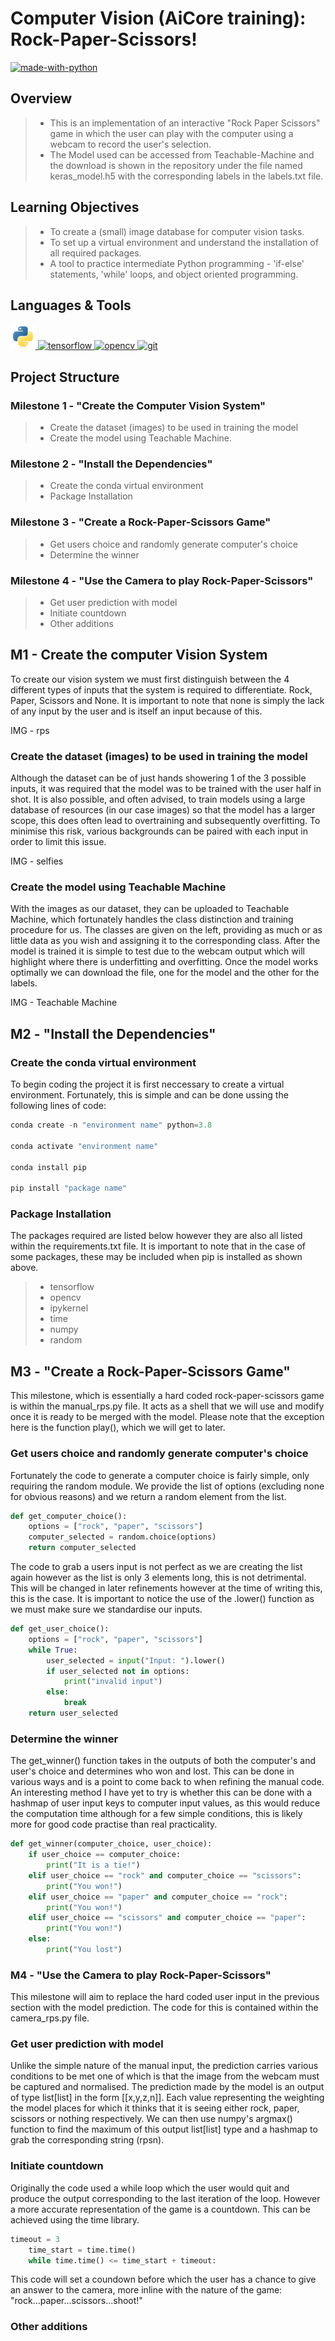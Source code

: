 # Computer Vision (AiCore training): Rock-Paper-Scissors!

[![made-with-python](https://img.shields.io/badge/Made%20with-Python-1f425f.svg)](https://www.python.org/)

## Overview 
> - This is an implementation of an interactive "Rock Paper Scissors" game in which the user can play with the computer using a webcam to record the user's selection. 
> - The Model used can be accessed from Teachable-Machine and the download is shown in the repository under the file named keras_model.h5 with the corresponding labels in the labels.txt file.

## Learning Objectives
> - To create a (small) image database for computer vision tasks.
> - To set up a virtual environment and understand the installation of all required packages.
> - A tool to practice intermediate Python programming - 'if-else' statements, 'while' loops, and object oriented programming.

## Languages & Tools
<p align="left"> <a href="https://www.python.org" target="_blank" rel="noreferrer"> <img src="https://raw.githubusercontent.com/devicons/devicon/master/icons/python/python-original.svg" alt="python" width="40" height="40"/> </a> <a href="https://www.tensorflow.org" target="_blank" rel="noreferrer"> <img src="https://www.vectorlogo.zone/logos/tensorflow/tensorflow-icon.svg" alt="tensorflow" width="40" height="40"/> </a> <a href="https://opencv.org/" target="_blank" rel="noreferrer"> <img src="https://www.vectorlogo.zone/logos/opencv/opencv-icon.svg" alt="opencv" width="40" height="40"/> </a> <a href="https://git-scm.com/" target="_blank" rel="noreferrer"> <img src="https://www.vectorlogo.zone/logos/git-scm/git-scm-icon.svg" alt="git" width="40" height="40"/> </a> </p>

## Project Structure

### Milestone 1 - "Create the Computer Vision System"
> - Create the dataset (images) to be used in training the model
> - Create the model using Teachable Machine.

### Milestone 2 - "Install the Dependencies"
> - Create the conda virtual environment
> - Package Installation 

### Milestone 3 - "Create a Rock-Paper-Scissors Game"
> - Get users choice and randomly generate computer's choice
> - Determine the winner

### Milestone 4 - "Use the Camera to play Rock-Paper-Scissors"
> - Get user prediction with model
> - Initiate countdown
> - Other additions

## M1 - Create the computer Vision System

To create our vision system we must first distinguish between the 4 different types of inputs that the system is required to differentiate. Rock, Paper, Scissors and None. It is important to note that none is simply the lack of any input by the user and is itself an input because of this.

IMG - rps 

### Create the dataset (images) to be used in training the model

Although the dataset can be of just hands showering 1 of the 3 possible inputs, it was required that the model was to be trained with the user half in shot. It is also possible, and often advised, to train models using a large database of resources (in our case images) so that the model has a larger scope, this does often lead to overtraining and subsequently overfitting. To minimise this risk, various backgrounds can be paired with each input in order to limit this issue.

IMG - selfies

### Create the model using Teachable Machine

With the images as our dataset, they can be uploaded to Teachable Machine, which fortunately handles the class distinction and training procedure for us. The classes are given on the left, providing as much or as little data as you wish and assigning it to the corresponding class. After the model is trained it is simple to test due to the webcam output which will highlight where there is underfitting and overfitting. Once the model works optimally we can download the file, one for the model and the other for the labels. 

IMG - Teachable Machine


## M2 - "Install the Dependencies"

### Create the conda virtual environment

To begin coding the project it is first neccessary to create a virtual environment. Fortunately, this is simple and can be done ussing the following lines of code:

```python
conda create -n "environment name" python=3.8

conda activate "environment name"

conda install pip

pip install "package name"
```

### Package Installation 

The packages required are listed below however they are also all listed within the requirements.txt file. It is important to note that in the case of some packages, these may be included when pip is installed as shown above.
> - tensorflow
> - opencv
> - ipykernel
> - time
> - numpy
> - random


## M3 - "Create a Rock-Paper-Scissors Game"

This milestone, which is essentially a hard coded rock-paper-scissors game is within the manual_rps.py file. It acts as a shell that we will use and modify once it is ready to be merged with the model. Please note that the exception here is the function play(), which we will get to later. 

### Get users choice and randomly generate computer's choice

Fortunately the code to generate a computer choice is fairly simple, only requiring the random module. We provide the list of options (excluding none for obvious reasons) and we return a random element from the list.
```python
def get_computer_choice():
    options = ["rock", "paper", "scissors"]
    computer_selected = random.choice(options)
    return computer_selected
```

The code to grab a users input is not perfect as we are creating the list again however as the list is only 3 elements long, this is not detrimental. This will be changed in later refinements however at the time of writing this, this is the case. It is important to notice the use of the .lower() function as we must make sure we standardise our inputs.

```python
def get_user_choice():
    options = ["rock", "paper", "scissors"]
    while True:
        user_selected = input("Input: ").lower()
        if user_selected not in options:
            print("invalid input")
        else:
            break
    return user_selected
```

### Determine the winner

The get_winner() function takes in the outputs of both the computer's and user's choice and determines who won and lost. This can be done in various ways and is a point to come back to when refining the manual code. An interesting method I have yet to try is whether this can be done with a hashmap of user input keys to computer input values, as this would reduce the computation time although for a few simple conditions, this is likely more for good code practise than real practicality. 


```python
def get_winner(computer_choice, user_choice):
    if user_choice == computer_choice:
        print("It is a tie!")
    elif user_choice == "rock" and computer_choice == "scissors":
        print("You won!")
    elif user_choice == "paper" and computer_choice == "rock":
        print("You won!")
    elif user_choice == "scissors" and computer_choice == "paper":
        print("You won!")
    else:
        print("You lost")
```


### M4 - "Use the Camera to play Rock-Paper-Scissors"

This milestone will aim to replace the hard coded user input in the previous section with the model prediction. The code for this is contained within the camera_rps.py file. 

### Get user prediction with model

Unlike the simple nature of the manual input, the prediction carries various conditions to be met one of which is that the image from the webcam must be captured and normalised. The prediction made by the model is an output of type list[list] in the form [[x,y,z,n]]. Each value representing the weighting the model places for which it thinks that it is seeing either rock, paper, scissors or nothing respectively. We can then use numpy's argmax() function to find the maximum of this output list[list] type and a hashmap to grab the corresponding string (rpsn).

### Initiate countdown

Originally the code used a while loop which the user would quit and produce the output corresponding to the last iteration of the loop. However a more accurate representation of the game is a countdown. This can be achieved using the time library. 

```python
timeout = 3
    time_start = time.time()
    while time.time() <= time_start + timeout:
```

This code will set a coundown before which the user has a chance to give an answer to the camera, more inline with the nature of the game: "rock...paper...scissors...shoot!"

### Other additions